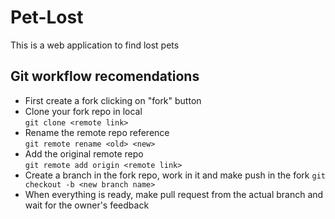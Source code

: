# Pet-Lost
This is a web application to find lost pets

## Git workflow recomendations

- First create a fork clicking on "fork" button  
- Clone your fork repo in local  
  `git clone <remote link>`
- Rename the remote repo reference  
  `git remote rename <old> <new>`  
- Add the original remote repo  
  `git remote add origin <remote link>`
- Create a branch in the fork repo, work in it and make push in the fork
  `git checkout -b <new branch name>`  
- When everything is ready, make pull request from the actual branch and wait for the owner's feedback
